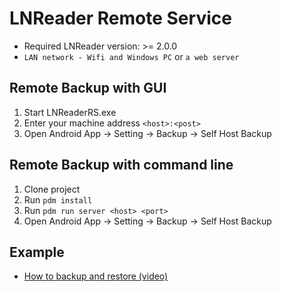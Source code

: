 # LNReader Remote Service

- Required LNReader version: >= 2.0.0
- `LAN network - Wifi and Windows PC` or `a web server`

## Remote Backup with GUI

1. Start LNReaderRS.exe
2. Enter your machine address `<host>:<post>`
3. Open Android App -> Setting -> Backup -> Self Host Backup

## Remote Backup with command line

1. Clone project
2. Run `pdm install`
3. Run `pdm run server <host> <port>`
4. Open Android App -> Setting -> Backup -> Self Host Backup

## Example

- [How to backup and restore (video)](https://youtu.be/-0H-0j8y9OI)
